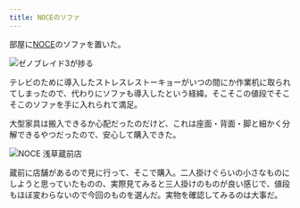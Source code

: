 ```yaml
---
title: NOCEのソファ
---
```

部屋に[NOCE](https://www.noce.co.jp/)のソファを置いた。

![](https://lh4.googleusercontent.com/ACcj1cbYDjeAXv_ZHldwKbvg-CS247UztCkt9m_H-DLK9_W_kFlz9YmSDC5ykWg04oKcDAjuizfvnEnVHxigZZMmbsppyGRlYeaT3SpE2_snuV58WW53RnwS1WcUaf4YS60gLxgQblEh9grPl1NsS0g "ゼノブレイド3が捗る")

テレビのために導入したストレスレストーキョーがいつの間にか作業机に取られてしまったので、代わりにソファも導入したという経緯。そこそこの値段でそこそこのソファを手に入れられて満足。

大型家具は搬入できるか心配だったのだけど、これは座面・背面・脚と細かく分解できるやつだったので、安心して購入できた。

![](https://lh5.googleusercontent.com/-mZX1RGwQSyuTrBTlcASSLJcjnVmqyeYWyEUUJ6CFuzszga0Fuds2O5irMsz5z4ghQx8fCbqQLU7TRiNx12NsFPlnjG7yDCKco7ddYeJBIfkMPl3X-dS3f5lrEwytzno1Qjp4URzXeawtUEUoSy0YXg "NOCE 浅草蔵前店")

蔵前に店舗があるので見に行って、そこで購入。二人掛けぐらいの小さなものにしようと思っていたものの、実際見てみると三人掛けのものが良い感じで、値段もほぼ変わらないので今回のものを選んだ。実物を確認してみるのは大事だ。
